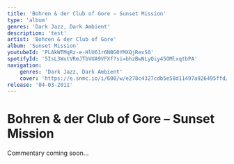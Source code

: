 ```yaml
---
title: 'Bohren & der Club of Gore – Sunset Mission'
type: 'album'
genres: 'Dark Jazz, Dark Ambient'
description: 'test'
artist: 'Bohren & der Club of Gore'
album: 'Sunset Mission'
youtubeId: 'PLAkWTMqRz-e-HlU61r6NBG0YMXQjRexS0'
spotifyId: '5IsL3WxtVRmJTbVUA9VFXf?si=bhzBwNLyQiy45OMlxqtbPA'
navigation:
    genres: 'Dark Jazz, Dark Ambient'
    cover: 'https://e.snmc.io/i/600/w/e278c4327cdb5e58d11497a926495ffd/3418937/bohren-and-der-club-of-gore-sunset-mission-Cover-Art.jpg'
release: '04-03-2011'
---
```

<music-genre-list :genres="genres"></music-genre-list>

# Bohren & der Club of Gore – Sunset Mission
Commentary coming soon...

